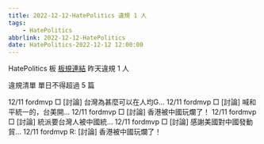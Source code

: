 ```yaml
---
title: 2022-12-12-HatePolitics 違規 1 人
tags:
    - HatePolitics
abbrlink: 2022-12-12-HatePolitics
date: HatePolitics-2022-12-12 12:00:00
---
```

HatePolitics 板 [板規連結](https://www.ptt.cc/bbs/HatePolitics/M.1617115262.A.D60.html)
昨天違規 1 人
<!-- more -->

違規清單
單日不得超過 5 篇

12/11 fordmvp □ [討論] 台灣為甚麼可以在人均G…
12/11 fordmvp □ [討論] 喊和平統一的，台美開…
12/11 fordmvp □ [討論] 香港被中國玩爛了！
12/11 fordmvp □ [討論] 統派要台灣人被中國統…
12/11 fordmvp □ [討論] 感謝美國對中國發動貿…
12/11 fordmvp R: [討論] 香港被中國玩爛了！